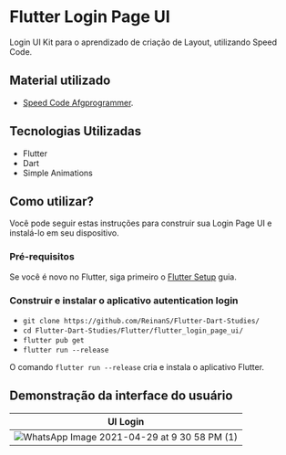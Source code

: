 # Flutter Login Page UI

Login UI Kit para o aprendizado de criação de Layout, utilizando Speed Code.

## Material utilizado

- [Speed Code Afgprogrammer](https://www.youtube.com/watch?v=NHAIiAmxTAU).

## Tecnologias Utilizadas

- Flutter
- Dart
- Simple Animations

## Como utilizar?

Você pode seguir estas instruções para construir sua Login Page UI e instalá-lo em seu dispositivo.

### Pré-requisitos

Se você é novo no Flutter, siga primeiro
o [Flutter Setup](https://flutter.dev/setup/) guia.

### Construir e instalar o aplicativo autentication login

- `git clone https://github.com/ReinanS/Flutter-Dart-Studies/`
- `cd Flutter-Dart-Studies/Flutter/flutter_login_page_ui/`
- `flutter pub get`
- `flutter run --release`

O comando `flutter run --release` cria e instala o aplicativo Flutter.

## Demonstração da interface do usuário

|           UI  Login    |
| ------------- |
| ![WhatsApp Image 2021-04-29 at 9 30 58 PM (1)](https://user-images.githubusercontent.com/51024246/116635192-803ff200-a934-11eb-83ff-71da4772c536.jpeg) |

